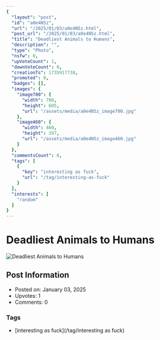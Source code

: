 ```yaml
---
{
  "layout": "post",
  "id": "a0e4N5z",
  "url": "/2025/01/03/a0e4N5z.html",
  "post_url": "/2025/01/03/a0e4N5z.html",
  "title": "Deadliest Animals to Humans",
  "description": "",
  "type": "Photo",
  "nsfw": 0,
  "upVoteCount": 1,
  "downVoteCount": 0,
  "creationTs": 1735917738,
  "promoted": 0,
  "badges": [],
  "images": {
    "image700": {
      "width": 700,
      "height": 605,
      "url": "/assets/media/a0e4N5z_image700.jpg"
    },
    "image460": {
      "width": 460,
      "height": 397,
      "url": "/assets/media/a0e4N5z_image460.jpg"
    }
  },
  "commentsCount": 0,
  "tags": [
    {
      "key": "interesting as fuck",
      "url": "/tag/interesting-as-fuck"
    }
  ],
  "interests": [
    "random"
  ]
}
---
```


# Deadliest Animals to Humans

![Deadliest Animals to Humans](/assets/media/a0e4N5z_image700.jpg)

## Post Information

- Posted on: January 03, 2025
- Upvotes: 1
- Comments: 0

### Tags

- [interesting as fuck](/tag/interesting as fuck)
